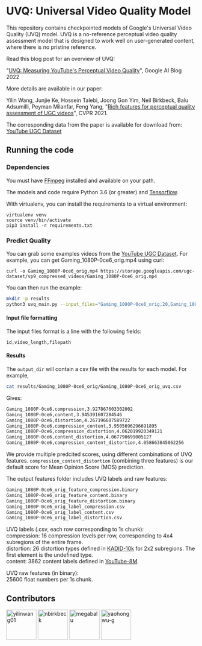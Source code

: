 # UVQ: Universal Video Quality Model 

This repository contains checkpointed models of Google's Universal Video Quality (UVQ) model.
UVQ is a no-reference perceptual video quality assessment model that is designed to work
well on user-generated content, where there is no pristine reference.

Read this blog post for an overview of UVQ:

"[UVQ: Measuring YouTube's Perceptual Video Quality](https://ai.googleblog.com/2022/08/uvq-measuring-youtubes-perceptual-video.html)", Google AI Blog 2022

More details are available in our paper:

Yilin Wang, Junjie Ke, Hossein Talebi, Joong Gon Yim, Neil Birkbeck, Balu Adsumilli, Peyman Milanfar, Feng Yang, "[Rich features for perceptual quality assessment of UGC videos](https://openaccess.thecvf.com/content/CVPR2021/html/Wang_Rich_Features_for_Perceptual_Quality_Assessment_of_UGC_Videos_CVPR_2021_paper.html)", CVPR 2021.

The corresponding data from the paper is available for download from: [YouTube UGC Dataset](https://media.withyoutube.com)

## Running the code

### Dependencies

You must have [FFmpeg](http://www.ffmpeg.org/) installed and available on your path.

The models and code require Python 3.6 (or greater) and [Tensorflow](https://www.tensorflow.org/install).

With virtualenv, you can install the requirements to a virtual environment:
```
virtualenv venv
source venv/bin/activate
pip3 install -r requirements.txt
```

### Predict Quality

You can grab some examples videos from the [YouTube UGC Dataset](https://media.withyoutube.com). For example, you can get Gaming_1080P-0ce6_orig.mp4 using curl:

```
curl -o Gaming_1080P-0ce6_orig.mp4 https://storage.googleapis.com/ugc-dataset/vp9_compressed_videos/Gaming_1080P-0ce6_orig.mp4
```

You can then run the example:

```bash
mkdir -p results
python3 uvq_main.py --input_files="Gaming_1080P-0ce6_orig,20,Gaming_1080P-0ce6_orig.mp4" --output_dir results --model_dir models
```

#### Input file formatting
The input files format is a line with the following fields:

`id,video_length,filepath`

#### Results

The `output_dir` will contain a csv file with the results for each model. For example,
```bash
cat results/Gaming_1080P-0ce6_orig/Gaming_1080P-0ce6_orig_uvq.csv
```
Gives:
```bash
Gaming_1080P-0ce6,compression,3.927867603302002
Gaming_1080P-0ce6,content,3.945391607284546
Gaming_1080P-0ce6,distortion,4.267196607589722
Gaming_1080P-0ce6,compression_content,3.9505696296691895
Gaming_1080P-0ce6,compression_distortion,4.062019920349121
Gaming_1080P-0ce6,content_distortion,4.067790699005127
Gaming_1080P-0ce6,compression_content_distortion,4.058663845062256
```

We provide multiple predcited scores, using different combinations of UVQ features.
`compression_content_distortion` (combining three features) is our default score for Mean Opinion Score (MOS) prediction.

The output features folder includes UVQ labels and raw features:
```bash
Gaming_1080P-0ce6_orig_feature_compression.binary
Gaming_1080P-0ce6_orig_feature_content.binary
Gaming_1080P-0ce6_orig_feature_distortion.binary
Gaming_1080P-0ce6_orig_label_compression.csv
Gaming_1080P-0ce6_orig_label_content.csv
Gaming_1080P-0ce6_orig_label_distortion.csv
```
UVQ labels (.csv, each row corresponding to 1s chunk):<br />
compression: 16 compression levels per row, corresponding to 4x4 subregions of the entire frame.<br />
distortion: 26 distortion types defined in [KADID-10k](http://database.mmsp-kn.de/kadid-10k-database.html) for 2x2 subregions. The first element is the undefined type. <br /> 
content: 3862 content labels defined in [YouTube-8M](https://research.google.com/youtube8m/).<br />

UVQ raw features (in binary):<br />
25600 float numbers per 1s chunk.


## Contributors

[//]: contributor-faces

<a href="https://github.com/yilinwang01"><img src="https://avatars.githubusercontent.com/u/30224449?v=4" title="yilinwang01" width="80" height="80"></a>
<a href="https://github.com/nbirkbeck"><img src="https://avatars.githubusercontent.com/u/6225937?v=4" title="nbirkbeck" width="80" height="80"></a>
<a href="https://github.com/megabalu"><img src="https://avatars.githubusercontent.com/u/99928166?v=4" title="megabalu" width="80" height="80"></a>
<a href="https://github.com/yaohongwu-g"><img src="https://avatars.githubusercontent.com/u/188632463?v=4" title="yaohongwu-g" width="80" height="80"></a>

[//]: contributor-faces

